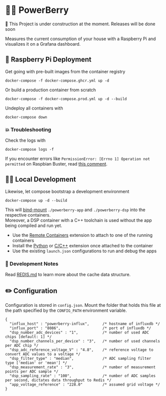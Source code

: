 # 🔌🍇 PowerBerry 

:construction_worker: This Project is under construction at the moment. Releases will be done soon

Measures the current consumption of your house with a Raspberry Pi and visualizes it on a Grafana dashboard.


## 🍓 Raspberry Pi Deployment

Get going with pre-built images from the container registry

    docker-compose -f docker-compose.ghcr.yml up -d

Or build a production container from scratch

    docker-compose -f docker-compose.prod.yml up -d --build

Undeploy all containers with

    docker-compose down

### 💥 Troubleshooting

Check the logs with

    docker-compose logs -f

If you encounter errors like `PermissionError: [Errno 1] Operation not permitted` on Raspbian Buster, read [this comment](https://github.com/Steckdoose4711/powerberry/issues/13#issuecomment-955240891).

## 👩‍💻 Local Development

Likewise, let compose bootstrap a development environment

    docker-compose up -d --build

This will [bind-mount](https://docs.docker.com/storage/bind-mounts/) `./powerberry-app` and `./powerberry-dsp` into the respective containers.  
Moreover, a DSP container with a C++ toolchain is used without the app being compiled and run yet.

- Use the [Remote Containers](https://marketplace.visualstudio.com/items?itemName=ms-vscode-remote.remote-containers) extension to attach to one of the running containers
- Install the [Python](https://marketplace.visualstudio.com/items?itemName=ms-python.python) or [C/C++](https://marketplace.visualstudio.com/items?itemName=ms-vscode.cpptools) extension once attached to the container
- Use the existing `launch.json` configurations to run and debug the apps

### 📃 Development Notes

Read [REDIS.md](REDIS.md) to learn more about the cache data structure.

## ✏️ Configuration

Configuration is stored in `config.json`.
Mount the folder that holds this file at the path specified by the `CONFIG_PATH` environment variable.

```jsonc
{
  "influx_host" : "powerberry-influx",      /* hostname of influxdb */
  "influx_port" : "8086",                   /* port of influxdb */
  "dsp_number_adc_devices" : "1",           /* number of used ADC chips [default: 1] */
  "dsp_number_channels_per_device" : "3",   /* number of used channels per ADC chip */
  "dsp_adc_reference_voltage_V" : "4.8",    /* reference voltage to convert ADC values to a voltage */
  "dsp_filter_type" : "median",             /* ADC sampling filter type ['median' or 'mean'] */
  "dsp_measurement_rate" : "3",             /* number of measurement points per ADC sample */
  "dsp_sampling_rate" : "100",              /* number of ADC samples per second, dictates data throughput to Redis */
  "app_voltage_reference" : "228.0"         /* assumed grid voltage */
}
```
